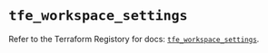 # `tfe_workspace_settings`

Refer to the Terraform Registory for docs: [`tfe_workspace_settings`](https://registry.terraform.io/providers/hashicorp/tfe/0.51.1/docs/resources/workspace_settings).

